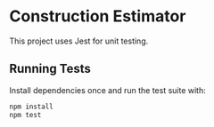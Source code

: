 # Construction Estimator

This project uses Jest for unit testing.

## Running Tests

Install dependencies once and run the test suite with:

```bash
npm install
npm test
```

